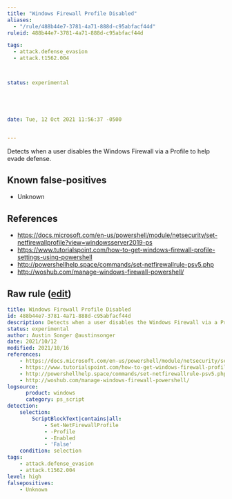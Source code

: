 ```yaml
---
title: "Windows Firewall Profile Disabled"
aliases:
  - "/rule/488b44e7-3781-4a71-888d-c95abfacf44d"
ruleid: 488b44e7-3781-4a71-888d-c95abfacf44d

tags:
  - attack.defense_evasion
  - attack.t1562.004



status: experimental





date: Tue, 12 Oct 2021 11:56:37 -0500


---
```


Detects when a user disables the Windows Firewall via a Profile to help evade defense.

<!--more-->


## Known false-positives

* Unknown



## References

* https://docs.microsoft.com/en-us/powershell/module/netsecurity/set-netfirewallprofile?view=windowsserver2019-ps
* https://www.tutorialspoint.com/how-to-get-windows-firewall-profile-settings-using-powershell
* http://powershellhelp.space/commands/set-netfirewallrule-psv5.php
* http://woshub.com/manage-windows-firewall-powershell/


## Raw rule ([edit](https://github.com/SigmaHQ/sigma/edit/master/rules/windows/powershell/powershell_script/posh_ps_windows_firewall_profile_disabled.yml))
```yaml
title: Windows Firewall Profile Disabled
id: 488b44e7-3781-4a71-888d-c95abfacf44d
description: Detects when a user disables the Windows Firewall via a Profile to help evade defense.
status: experimental
author: Austin Songer @austinsonger
date: 2021/10/12
modified: 2021/10/16
references:
    - https://docs.microsoft.com/en-us/powershell/module/netsecurity/set-netfirewallprofile?view=windowsserver2019-ps
    - https://www.tutorialspoint.com/how-to-get-windows-firewall-profile-settings-using-powershell
    - http://powershellhelp.space/commands/set-netfirewallrule-psv5.php
    - http://woshub.com/manage-windows-firewall-powershell/
logsource:
      product: windows
      category: ps_script
detection: 
    selection:
        ScriptBlockText|contains|all:
            - Set-NetFirewallProfile
            - -Profile
            - -Enabled
            - 'False'
    condition: selection
tags:
    - attack.defense_evasion
    - attack.t1562.004
level: high
falsepositives:
    - Unknown

```
